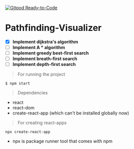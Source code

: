 [![Gitpod Ready-to-Code](https://img.shields.io/badge/Gitpod-Ready--to--Code-blue?logo=gitpod)](https://gitpod.io/#https://github.com/utkarshrai2811/Pathfinding-Visualizer) 

# Pathfinding-Visualizer

- [X] **Implement dijkstra's algorithm**
- [ ] **Implement A * algorithm**
- [ ] **Implement greedy best-first search**
- [ ] **Implement breath-first search**
- [ ] **Implement depth-first search**

>For running the project
```
$ npm start
```
>Dependencies
- react
- react-dom
- create-react-app (which can't be installed globally now)
> For creating react-apps
```
npx create-react-app
```
- npx is package runner tool that comes with npm
